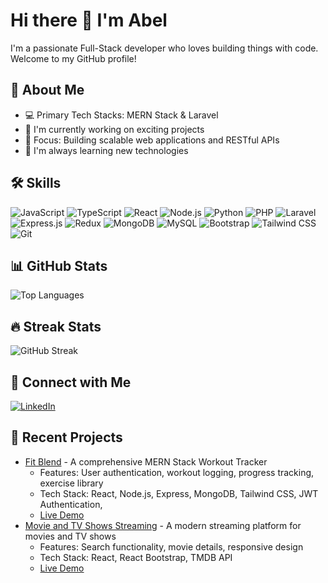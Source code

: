 # Hi there 👋 I'm Abel

I'm a passionate Full-Stack developer who loves building things with code. Welcome to my GitHub profile!

## 🚀 About Me

- 💻 Primary Tech Stacks: MERN Stack & Laravel
- 🔭 I'm currently working on exciting projects
- 🎯 Focus: Building scalable web applications and RESTful APIs
- 🌱 I'm always learning new technologies

## 🛠️ Skills

![JavaScript](https://img.shields.io/badge/-JavaScript-F7DF1E?style=flat&logo=javascript&logoColor=black)
![TypeScript](https://img.shields.io/badge/-TypeScript-3178C6?style=flat&logo=typescript&logoColor=white)
![React](https://img.shields.io/badge/-React-61DAFB?style=flat&logo=react&logoColor=black)
![Node.js](https://img.shields.io/badge/-Node.js-339933?style=flat&logo=node.js&logoColor=white)
![Python](https://img.shields.io/badge/-Python-3776AB?style=flat&logo=python&logoColor=white)
![PHP](https://img.shields.io/badge/-PHP-777BB4?style=flat&logo=php&logoColor=white)
![Laravel](https://img.shields.io/badge/-Laravel-FF2D1F?style=flat&logo=laravel&logoColor=white)
![Express.js](https://img.shields.io/badge/-Express.js-000000?style=flat&logo=express&logoColor=white)
![Redux](https://img.shields.io/badge/-Redux-764ABC?style=flat&logo=redux&logoColor=white)
![MongoDB](https://img.shields.io/badge/-MongoDB-47A248?style=flat&logo=mongodb&logoColor=white)
![MySQL](https://img.shields.io/badge/-MySQL-4479A1?style=flat&logo=mysql&logoColor=white)
![Bootstrap](https://img.shields.io/badge/-Bootstrap-7952B3?style=flat&logo=bootstrap&logoColor=white)
![Tailwind CSS](https://img.shields.io/badge/-Tailwind_CSS-38B2AC?style=flat&logo=tailwind-css&logoColor=white)
![Git](https://img.shields.io/badge/-Git-F05032?style=flat&logo=git&logoColor=white)

## 📊 GitHub Stats


![Top Languages](https://github-readme-stats.vercel.app/api/top-langs/?username=abelwebdev&layout=compact&theme=radical)

## 🔥 Streak Stats

![GitHub Streak](https://github-readme-streak-stats.herokuapp.com/?user=abelwebdev&theme=radical)

## 🤝 Connect with Me

[![LinkedIn](https://img.shields.io/badge/-LinkedIn-0077B5?style=flat&logo=linkedin&logoColor=white)](https://linkedin.com/in/abelwebdev)

## 🎯 Recent Projects

- [Fit Blend](https://github.com/abelwebdev/fit-track-fe) - A comprehensive MERN Stack Workout Tracker
  - Features: User authentication, workout logging, progress tracking, exercise library
  - Tech Stack: React, Node.js, Express, MongoDB, Tailwind CSS, JWT Authentication,
  - [Live Demo](https://fit-track-fe.onrender.com/)
- [Movie and TV Shows Streaming](https://github.com/abelwebdev/flick-verse) - A modern streaming platform for movies and TV shows
  - Features: Search functionality, movie details, responsive design
  - Tech Stack: React, React Bootstrap, TMDB API
  - [Live Demo](https://flick-verse.netlify.app/)
